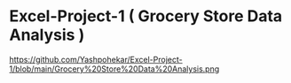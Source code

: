 # Excel-Project-1 ( Grocery Store Data Analysis )
https://github.com/Yashpohekar/Excel-Project-1/blob/main/Grocery%20Store%20Data%20Analysis.png


